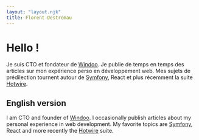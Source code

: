 ```yaml
---
layout: "layout.njk"
title: Florent Destremau
---
```


# Hello !

Je suis CTO et fondateur de [Windoo](https://windoo.fr). Je publie de temps en temps des articles sur mon expérience perso en développement web. Mes sujets de prédilection tournent autour de [Symfony](https://symfony.com/), React et plus récemment la suite [Hotwire](https://hotwired.dev/).

## English version

I am CTO and founder of [Windoo](https://windoo.fr). I occasionally publish articles about my personal experience in web development. My favorite topics are [Symfony](https://symfony.com/), React and more recently the [Hotwire](https://hotwired.dev/) suite.
